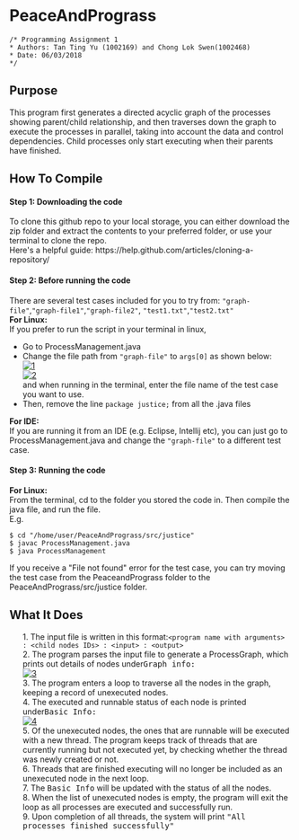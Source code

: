 # PeaceAndPrograss

<pre><code>/* Programming Assignment 1
&#42; Authors: Tan Ting Yu (1002169) and Chong Lok Swen(1002468)
&#42; Date: 06/03/2018
*/</code></pre>
 
<h2>Purpose<br></h2>
<p>This program first generates a directed acyclic graph of the processes showing parent/child relationship, and then traverses down the graph to execute the processes in parallel, taking into account the data and control dependencies. Child processes only start executing when their parents have finished.

<h2>How To Compile<br></h2>
<h4>Step 1: Downloading the code <br></h4>
<p>To clone this github repo to your local storage, you can either download the zip folder and extract the contents to your preferred folder, or use your terminal to clone the repo. <br> 
Here's a helpful guide: https://help.github.com/articles/cloning-a-repository/ </p>

<h4>Step 2: Before running the code</h4>
<p>There are several test cases included for you to try from: <code>"graph-file"</code>,<code>"graph-file1"</code>,<code>"graph-file2"</code>, <code>"test1.txt"</code>,<code>"test2.txt"</code><br>
	<b>For Linux:</b><br>
	If you prefer to run the script in your terminal in linux,<br>
	<ul>
		<li> Go to ProcessManagement.java</li>
		<li> Change the file path from <code>"graph-file"</code> to <code>args[0]</code> as shown below: <br>
			<a href="https://ibb.co/g0RPOS"><img src="https://preview.ibb.co/mXEpq7/1.png" alt="1" border="0"></a><a href="https://ibb.co/cfdFV7"><br>
			<img src="https://preview.ibb.co/d4Wr3S/2.png" alt="2" border="0"></a>
<br>
			and when running in the terminal, enter the file name of the test case you want to use.</li>
		<li> Then, remove the line <code>package justice;</code> from all the .java files</li>
		</ul></p>
<p>	
<b>For IDE: </b><br>
If you are running it from an IDE (e.g. Eclipse, Intellij etc), you can just go to ProcessManagement.java and change the <code>"graph-file"</code> to a different test case.</p>

<h4>Step 3: Running the code</h4>
<p><b> For Linux: </b><br>
From the terminal, cd to the folder you stored the code in. Then compile the java file, and run the file.<br>
E.g.
<pre><code>$ cd "/home/user/PeaceAndPrograss/src/justice"
$ javac ProcessManagement.java
$ java ProcessManagement
</code></pre>
<p>If you receive a "File not found" error for the test case, you can try moving the test case from  the PeaceandPrograss folder to the PeaceAndPrograss/src/justice folder. <br></p>

<h2>What It Does</h2>
<p>
	<ul>
		1. The input file is written in this format:<code>&lt;program name with arguments&gt; : &lt;child nodes IDs&gt; : &lt;input&gt; : &lt;output&gt;</code><br>
		2. The program parses the input file to generate a ProcessGraph, which prints out details of nodes under<samp>Graph info:</samp><br><a href="https://imgbb.com/"><img src="https://image.ibb.co/cqdP7n/3.png" alt="3" border="0"></a><br>
		3. The program enters a loop to traverse all the nodes in the graph, keeping a record of unexecuted nodes. <br>
		4. The executed and runnable status of each node is printed under<samp>Basic Info:  </samp><br>
<a href="https://ibb.co/kSOD07"><img src="https://image.ibb.co/m6y2tS/4.png" alt="4" border="0"></a><br>
		5. Of the unexecuted nodes, the ones that are runnable will be executed with a new thread. The program keeps track of threads that are currently running but not executed yet, by checking whether the thread was newly created or not.  <br>
		6. Threads that are finished executing will no longer be included as an unexecuted node in the next loop.<br>
		7. The <samp>Basic Info</samp> will be updated with the status of all the nodes.<br>
		8. When the list of unexecuted nodes is empty, the program will exit the loop as all processes are executed and successfully run. <br>
		9. Upon completion of all threads, the system will print <samp>"All processes finished successfully"</samp>  <br>
	</ul>
</p>
